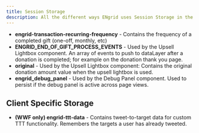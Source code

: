 ```yaml
---
title: Session Storage
description: All the different ways ENgrid uses Session Storage in the browser.
---
```


- **engrid-transaction-recurring-frequency** - Contains the frequency of a completed gift (one-off, monthly, etc)
- **ENGRID_END_OF_GIFT_PROCESS_EVENTS** - Used by the Upsell Lightbox component. An array of events to push to dataLayer after a donation is completed; for example on the donation thank you page.
- **original** - Used by the Upsell Lightbox component: Contains the original donation amount value when the upsell lightbox is used.
- **engrid_debug_panel** - Used by the Debug Panel component. Used to persist if the debug panel is active across page views.

## Client Specific Storage

- **(WWF only) engrid-ttt-data** - Contains tweet-to-target data for custom TTT functionality. Remembers the targets a user has already tweeted.
